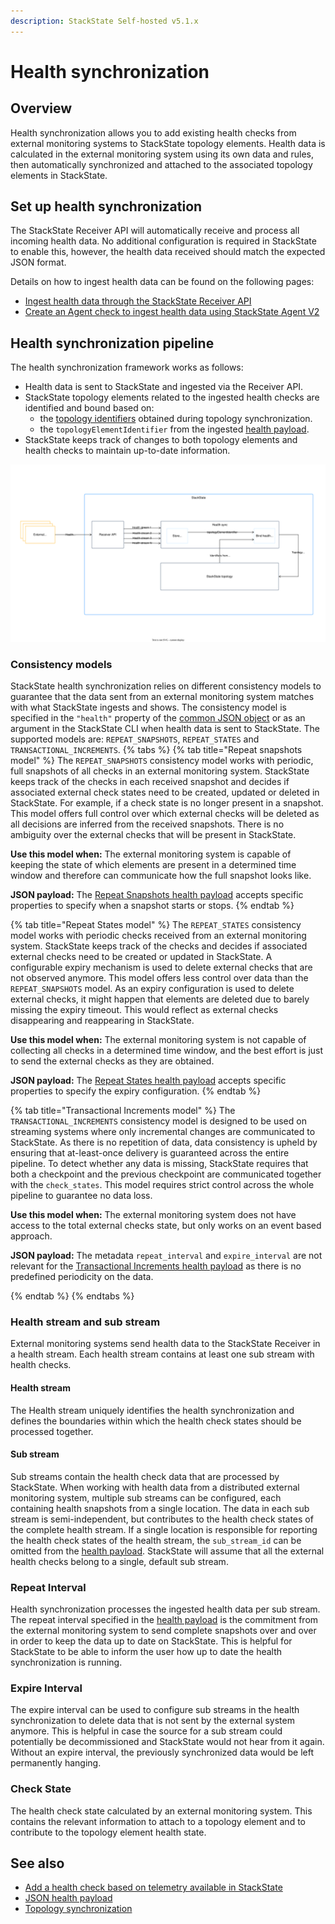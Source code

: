 ```yaml
---
description: StackState Self-hosted v5.1.x 
---
```


# Health synchronization

## Overview

Health synchronization allows you to add existing health checks from external monitoring systems to StackState topology elements. Health data is calculated in the external monitoring system using its own data and rules, then automatically synchronized and attached to the associated topology elements in StackState.

## Set up health synchronization

The StackState Receiver API will automatically receive and process all incoming health data. No additional configuration is required in StackState to enable this, however, the health data received should match the expected JSON format.

Details on how to ingest health data can be found on the following pages:

* [Ingest health data through the StackState Receiver API](send-health-data/send-health-data.md)
* [Create an Agent check to ingest health data using StackState Agent V2](../../develop/developer-guides/agent_check/how_to_develop_agent_checks.md)

## Health synchronization pipeline

The health synchronization framework works as follows:

* Health data is sent to StackState and ingested via the Receiver API.
* StackState topology elements related to the ingested health checks are identified and bound based on:
  * the [topology identifiers](../topology/sync.md#id-extraction) obtained during topology synchronization.
  * the `topologyElementIdentifier` from the ingested [health payload](send-health-data/send-health-data.md#json-health-payload).
* StackState keeps track of changes to both topology elements and health checks to maintain up-to-date information.

![Health synchronization pipeline](../../.gitbook/assets/health-sync-pipeline.svg)

### Consistency models
StackState health synchronization relies on different consistency models to guarantee that the data sent from an external monitoring system matches with what StackState ingests and shows. The consistency model is specified in the `"health"` property of the [common JSON object](/configure/health/send-health-data/send-health-data.md#common-json-object) or as an argument in the StackState CLI when health data is sent to StackState. The supported models are: `REPEAT_SNAPSHOTS`, `REPEAT_STATES` and `TRANSACTIONAL_INCREMENTS`. 
{% tabs %}
{% tab title="Repeat snapshots model" %}
The `REPEAT_SNAPSHOTS` consistency model works with periodic, full snapshots of all checks in an external monitoring system. StackState keeps track of the checks in each received snapshot and decides if associated external check states need to be created, updated or deleted in StackState. For example, if a check state is no longer present in a snapshot. This model offers full control over which external checks will be deleted as all decisions are inferred from the received snapshots. There is no ambiguity over the external checks that will be present in StackState.

**Use this model when:** The external monitoring system is capable of keeping the state of which elements are present in a determined time window and therefore can communicate how the full snapshot looks like. 

**JSON payload:** The [Repeat Snapshots health payload](/configure/health/send-health-data/repeat_snapshots.md) accepts specific properties to specify when a snapshot starts or stops.
{% endtab %}

{% tab title="Repeat States model" %}
The `REPEAT_STATES` consistency model works with periodic checks received from an external monitoring system. StackState keeps track of the checks and decides if associated external checks need to be created or updated in StackState. A configurable expiry mechanism is used to delete external checks that are not observed anymore. This model offers less control over data than the `REPEAT_SNAPSHOTS` model. As an expiry configuration is used to delete external checks, it might happen that elements are deleted due to barely missing the expiry timeout. This would reflect as external checks disappearing and reappearing in StackState.

**Use this model when:** The external monitoring system is not capable of collecting all checks in a determined time window, and the best effort is just to send the external checks as they are obtained.

**JSON payload:** The [Repeat States health payload](/configure/health/send-health-data/repeat_states.md) accepts specific properties to specify the expiry configuration.
{% endtab %}

{% tab title="Transactional Increments model" %}
The `TRANSACTIONAL_INCREMENTS` consistency model is designed to be used on streaming systems where only incremental changes are communicated to StackState. As there is no repetition of data, data consistency is upheld by ensuring that at-least-once delivery is guaranteed across the entire pipeline. To detect whether any data is missing, StackState requires that both a checkpoint and the previous checkpoint are communicated together with the `check_states`. This model requires strict control across the whole pipeline to guarantee no data loss.

**Use this model when:** The external monitoring system does not have access to the total external checks state, but only works on an event based approach. 

**JSON payload:** The metadata `repeat_interval` and `expire_interval` are not relevant for the [Transactional Increments health payload](/configure/health/send-health-data/transactional_increments.md) as there is no predefined periodicity on the data.

{% endtab %}
{% endtabs %}

### Health stream and sub stream

External monitoring systems send health data to the StackState Receiver in a health stream. Each health stream contains at least one sub stream with health checks.

#### Health stream

The Health stream uniquely identifies the health synchronization and defines the boundaries within which the health check states should be processed together.

#### Sub stream

Sub streams contain the health check data that are processed by StackState. When working with health data from a distributed external monitoring system, multiple sub streams can be configured, each containing health snapshots from a single location. The data in each sub stream is semi-independent, but contributes to the health check states of the complete health stream. If a single location is responsible for reporting the health check states of the health stream, the `sub_stream_id` can be omitted from the [health payload](/configure/health/send-health-data/send-health-data.md#json-health-payload). StackState will assume that all the external health checks belong to a single, default sub stream. 


### Repeat Interval

Health synchronization processes the ingested health data per sub stream. The repeat interval specified in the [health payload](/configure/health/send-health-data/send-health-data.md#json-health-payload) is the commitment from the external monitoring system to send complete snapshots over and over in order to keep the data up to date on StackState. This is helpful for StackState to be able to inform the user how up to date the health synchronization is running.

### Expire Interval

The expire interval can be used to configure sub streams in the health synchronization to delete data that is not sent by the external system anymore. This is helpful in case the source for a sub stream could potentially be decommissioned and StackState would not hear from it again. Without an expire interval, the previously synchronized data would be left permanently hanging.

### Check State

The health check state calculated by an external monitoring system. This contains the relevant information to attach to a topology element and to contribute to the topology element health state.

## See also

* [Add a health check based on telemetry available in StackState](../../use/checks-and-monitors/add-a-health-check.md)
* [JSON health payload](/configure/health/send-health-data/send-health-data.md#json-health-payload)
* [Topology synchronization](../topology/send-topology-data.md)

